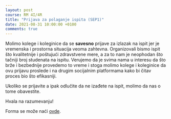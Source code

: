 ```yaml
---
layout: post
course: RM 4I/4R
title: "Prijava za polaganje ispita (SEP1)"
date: 2021-08-31 10:00:00 +0100
comments: true
---
```


Molimo kolege i koleginice da se **savesno** prijave za izlazak na ispit jer je vremenska i 
prostorna situacija veoma zahtevna. Organizovali bismo ispit što kvalitetnije i poštujući
zdravstvene mere, a za to nam je neophodan što tačniji broj studenata na ispitu. 
Verujemo da je svima nama u interesu da što brže i bezbednije provedemo to vreme i 
stoga molimo kolege i koleginice da ovu prijavu proslede i na drugim socijalnim 
platformama kako bi čitav proces bio što efikasniji.

Ukoliko se prijavite a ipak odlučite da ne izađete na ispit, molimo da nas o tome obavestite.

Hvala na razumevanju!

Forma se može naći [ovde](https://forms.gle/V5Rke7ezj4e2n2Ah6).
